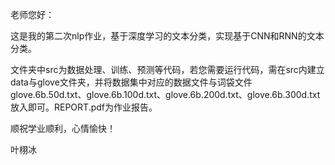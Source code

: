 老师您好：

这是我的第二次nlp作业，基于深度学习的文本分类，实现基于CNN和RNN的文本分类。

文件夹中src为数据处理、训练、预测等代码，若您需要运行代码，需在src内建立data与glove文件夹，并将数据集中对应的数据文件与词袋文件glove.6b.50d.txt、glove.6b.100d.txt、glove.6b.200d.txt、glove.6b.300d.txt放入即可。REPORT.pdf为作业报告。

顺祝学业顺利，心情愉快！

叶栩冰

